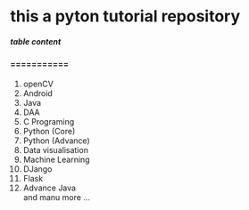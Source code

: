 # this a pyton tutorial repository
##### table content
#### ===========
1. openCV
2. Android
3. Java
4. DAA
5. C Programing
6. Python (Core)
7. Python  (Advance)
8. Data visualisation
9. Machine Learning
10. DJango
11. Flask
12. Advance Java
<br/> and manu more ...
 